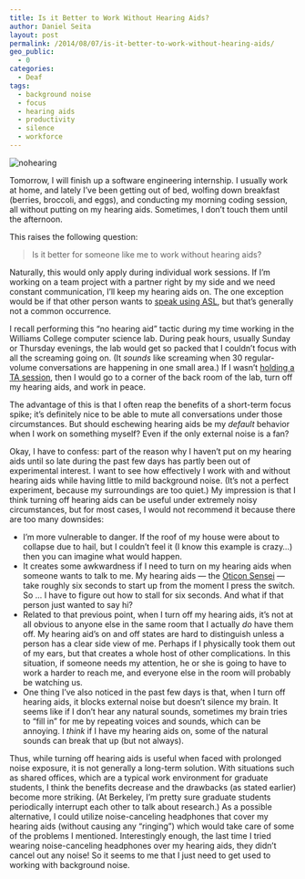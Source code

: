 ```yaml
---
title: Is it Better to Work Without Hearing Aids?
author: Daniel Seita
layout: post
permalink: /2014/08/07/is-it-better-to-work-without-hearing-aids/
geo_public:
  - 0
categories:
  - Deaf
tags:
  - background noise
  - focus
  - hearing aids
  - productivity
  - silence
  - workforce
---
```

<img src="{{site.url}}/assets/no-hearing-3.jpg" alt="nohearing">

Tomorrow, I will finish up a software engineering internship. I usually work at home, and lately I&#8217;ve been getting out of bed, wolfing down breakfast (berries, broccoli, and eggs), and conducting my morning coding session, all without putting on my hearing aids. Sometimes, I don&#8217;t touch them until the afternoon.

This raises the following question:

> Is it better for someone like me to work without hearing aids?

Naturally, this would only apply during individual work sessions. If I&#8217;m working on a team project with a partner right by my side and we need constant communication, I&#8217;ll keep my hearing aids on. The one exception would be if that other person wants to [speak using ASL][1], but that&#8217;s generally not a common occurrence.

I recall performing this &#8220;no hearing aid&#8221; tactic during my time working in the Williams College computer science lab. During peak hours, usually Sunday or Thursday evenings, the lab would get so packed that I couldn&#8217;t focus with all the screaming going on. (It *sounds* like screaming when 30 regular-volume conversations are happening in one small area.) If I wasn&#8217;t [holding a TA session][2], then I would go to a corner of the back room of the lab, turn off my hearing aids, and work in peace.

The advantage of this is that I often reap the benefits of a short-term focus spike; it&#8217;s definitely nice to be able to mute all conversations under those circumstances. But should eschewing hearing aids be my *default* behavior when I work on something myself? Even if the only external noise is a fan?

Okay, I have to confess: part of the reason why I haven&#8217;t put on my hearing aids until so late during the past few days has partly been out of experimental interest. I want to see how effectively I work with and without hearing aids while having little to mild background noise. (It&#8217;s not a perfect experiment, because my surroundings are too quiet.) My impression is that I think turning off hearing aids can be useful under extremely noisy circumstances, but for most cases, I would not recommend it because there are too many downsides:

  * I&#8217;m more vulnerable to danger. If the roof of my house were about to collapse due to hail, but I couldn&#8217;t feel it (I know this example is crazy&#8230;) then you can imagine what would happen.
  * It creates some awkwardness if I need to turn on my hearing aids when someone wants to talk to me. My hearing aids &#8212; the [Oticon Sensei][3] &#8212; take roughly six seconds to start up from the moment I press the switch. So &#8230; I have to figure out how to stall for six seconds. And what if that person just wanted to say hi?
  * Related to that previous point, when I turn off my hearing aids, it&#8217;s not at all obvious to anyone else in the same room that I actually *do* have them off. My hearing aid&#8217;s on and off states are hard to distinguish unless a person has a clear side view of me. Perhaps if I physically took them out of my ears, but that creates a whole host of other complications. In this situation, if someone needs my attention, he or she is going to have to work a harder to reach me, and everyone else in the room will probably be watching us.
  * One thing I&#8217;ve also noticed in the past few days is that, when I turn off hearing aids, it blocks external noise but doesn&#8217;t silence my brain. It seems like if I don&#8217;t hear any natural sounds, sometimes my brain tries to &#8220;fill in&#8221; for me by repeating voices and sounds, which can be annoying. I *think* if I have my hearing aids on, some of the natural sounds can break that up (but not always).

Thus, while turning off hearing aids is useful when faced with prolonged noise exposure, it is not generally a long-term solution. With situations such as shared offices, which are a typical work environment for graduate students, I think the benefits decrease and the drawbacks (as stated earlier) become more striking. (At Berkeley, I&#8217;m pretty sure graduate students periodically interrupt each other to talk about research.) As a possible alternative, I could utilize noise-canceling headphones that cover my hearing aids (without causing any &#8220;ringing&#8221;) which would take care of some of the problems I mentioned. Interestingly enough, the last time I tried wearing noise-canceling headphones over my hearing aids, they didn&#8217;t cancel out any noise! So it seems to me that I just need to get used to working with background noise.

 [1]: http://danieltakeshi.github.io/2014/05/31/speak-vs-use-asl/
 [2]: http://danieltakeshi.github.io/2013/04/26/whats-it-like-being-an-undergraduate-teaching-assistant/
 [3]: http://www.oticon.com/products/hearing-aids/children/sensei/about-sensei.aspx
